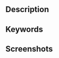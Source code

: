 ## Description
<!-- Descripción sobre lo hecho en la PR -->

## Keywords
<!-- Palabras relacionadas con los conceptos vistos -->

## Screenshots
<!-- Captura de pantalla de la consola -->